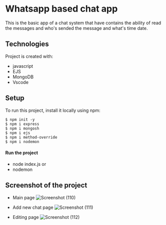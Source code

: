 # Whatsapp based chat app
This is the basic app of a chat system that have contains the ability of read the messages and who's sended the message and what's time date. 

## Technologies
Project is created with:
* javascript
* EJS
* MongoDB
* Vscode

## Setup
To run this project, install it locally using npm:
```
$ npm init -y
$ npm i express
$ npm i mongosh
$ npm i ejs
$ npm i method-override
$ npm i nodemon
```
#### Run the project
* node index.js or
* nodemon

## Screenshot of the project
 * Main page
![Screenshot (110)](https://github.com/warsi0707/Whatsapp_msg/assets/113710277/95c649ff-1435-4611-90d2-77a2b51c6946)

* Add new chat page
  ![Screenshot (111)](https://github.com/warsi0707/Whatsapp_msg/assets/113710277/bdd6fa4d-07f1-425b-b51d-befae66eb76c)

* Editing page
  ![Screenshot (112)](https://github.com/warsi0707/Whatsapp_msg/assets/113710277/caad5dba-3178-4eb4-b23e-9baeb8f38653)




